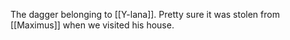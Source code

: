 The dagger belonging to [[Y-lana]]. Pretty sure it was stolen from [[Maximus]] when we visited his house.
